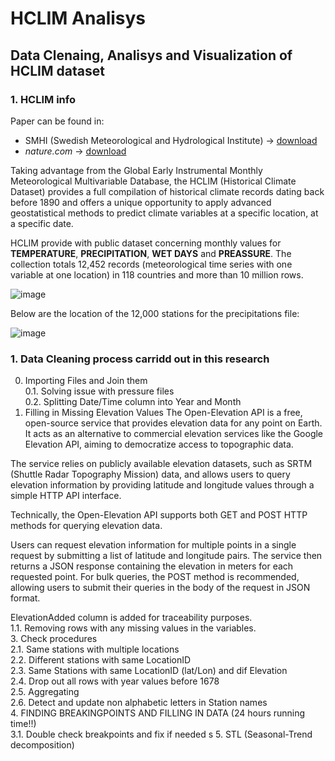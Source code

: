 # HCLIM Analisys
## Data Clenaing, Analisys and Visualization of HCLIM dataset

### 1. HCLIM info

Paper can be found in:
- SMHI (Swedish Meteorological and Hydrological Institute) -> [download]( https://www.smhi.se/en/research/research-departments/climate-research-at-the-rossby-centre/harmonie-1.135580 "download paper from SMHI")
- *nature.com* -> [download]( https://www.nature.com/articles/s41597-022-01919-w "download paper from nature.com") 

Taking advantage from the Global Early Instrumental Monthly Meteorological Multivariable Database, the HCLIM (Historical Climate Dataset) provides a full compilation of historical climate records dating back before 1890 and offers a unique opportunity to apply advanced geostatistical methods to predict climate variables at a specific location, at a specific date.

HCLIM provide with public dataset concerning monthly values for **TEMPERATURE**, **PRECIPITATION**, **WET DAYS** and **PREASSURE**. The collection totals 12,452 records (meteorological time series with one variable at one location) in 118 countries and more than 10 million rows.

![image](https://github.com/user-attachments/assets/9726d106-5c37-4046-a341-6f12c43d1987)

Below are the location of the 12,000 stations for the precipitations file:

![image](https://github.com/user-attachments/assets/26b51324-1f6d-44f0-ba03-4c1334b6a4f4)

### 1. Data Cleaning process carridd out in this research  

0. Importing Files and Join them  
  0.1. Solving issue with pressure files  
  0.2. Splitting Date/Time column into Year and Month  
2. Filling in Missing Elevation Values
     The Open-Elevation API is a free, open-source service that provides elevation data for any point on Earth. It acts as an alternative to commercial elevation services like the Google Elevation API, aiming to democratize access to topographic data.
  
  The service relies on publicly available elevation datasets, such as SRTM (Shuttle Radar Topography Mission) data, and allows users to query elevation information by providing latitude and longitude values through a simple HTTP API interface.
  
  Technically, the Open-Elevation API supports both GET and POST HTTP methods for querying elevation data.
  
  Users can request elevation information for multiple points in a single request by submitting a list of latitude and longitude pairs. The service then returns a JSON response containing the elevation in meters for each requested point. For bulk queries, the POST method is recommended, allowing users to submit their queries in the body of the request in JSON format.
  
  ElevationAdded column is added for traceability purposes.  
  1.1. Removing rows with any missing values in the variables.  
3. Check procedures  
  2.1. Same stations with multiple locations  
  2.2. Different stations with same LocationID  
  2.3. Same Stations with same LocationID (lat/Lon) and dif Elevation  
  2.4. Drop out all rows with year values before 1678  
  2.5. Aggregating  
  2.6. Detect and update non alphabetic letters in Station names  
4. FINDING BREAKINGPOINTS AND FILLING IN DATA (24 hours running time!!)  
  3.1. Double check breakpoints and fix if needed  s
5. STL (Seasonal-Trend decomposition)



